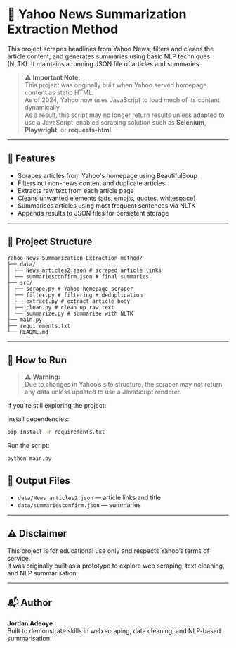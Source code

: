 # 📰 Yahoo News Summarization Extraction Method

This project scrapes headlines from Yahoo News, filters and cleans the article content, and generates summaries using basic NLP techniques (NLTK). It maintains a running JSON file of articles and summaries.

> ⚠️ **Important Note:**  
> This project was originally built when Yahoo served homepage content as static HTML.  
> As of 2024, Yahoo now uses JavaScript to load much of its content dynamically.  
> As a result, this script may no longer return results unless adapted to use a JavaScript-enabled scraping solution such as **Selenium**, **Playwright**, or **requests-html**.

---

## 🚀 Features

- Scrapes articles from Yahoo's homepage using BeautifulSoup
- Filters out non-news content and duplicate articles
- Extracts raw text from each article page
- Cleans unwanted elements (ads, emojis, quotes, whitespace)
- Summarises articles using most frequent sentences via NLTK
- Appends results to JSON files for persistent storage

---

## 📁 Project Structure
```
Yahoo-News-Summarization-Extraction-method/
├── data/
│ ├── News_articles2.json # scraped article links
│ └── summariesconfirm.json # final summaries
├── src/
│ ├── scrape.py # Yahoo homepage scraper
│ ├── filter.py # filtering + deduplication
│ ├── extract.py # extract article body
│ ├── clean.py # clean up raw text
│ └── summarize.py # summarise with NLTK
├── main.py 
├── requirements.txt 
└── README.md 
```


---

## 🧪 How to Run

> ⚠️ **Warning:**  
> Due to changes in Yahoo’s site structure, the scraper may not return any data unless updated to use a JavaScript renderer.

If you're still exploring the project:

Install dependencies:
```bash
pip install -r requirements.txt
```

Run the script:
```bash
python main.py
```


## 📄 Output Files

- `data/News_articles2.json` — article links and title  
- `data/summariesconfirm.json` — summaries


---

## ⚠️ Disclaimer

This project is for educational use only and respects Yahoo’s terms of service.  
It was originally built as a prototype to explore web scraping, text cleaning, and NLP summarisation.

---

## 📬 Author

**Jordan Adeoye**  
Built to demonstrate skills in web scraping, data cleaning, and NLP-based summarisation.




